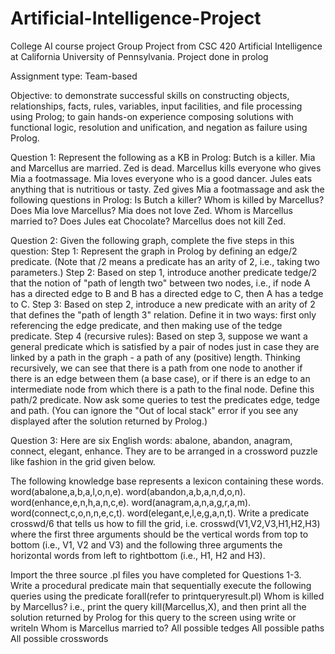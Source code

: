 # Artificial-Intelligence-Project
College AI course project
Group Project from CSC 420 Artificial Intelligence at California University of Pennsylvania.
Project done in prolog

Assignment type: Team-based

Objective: 
to demonstrate successful skills on constructing objects, relationships, facts, rules, variables, input facilities, and file processing using Prolog;
to gain hands-on experience composing solutions with functional logic, resolution and unification, and negation as failure using Prolog.

Question 1: Represent the following as a KB in Prolog: 
Butch is a killer.
Mia and Marcellus are married.
Zed is dead.
Marcellus kills everyone who gives Mia a footmassage.
Mia loves everyone who is a good dancer.
Jules eats anything that is nutritious or tasty.
Zed gives Mia a footmassage
and ask the following questions in Prolog:
Is Butch a killer?
Whom is killed by Marcellus?
Does Mia love Marcellus?
Mia does not love Zed.
Whom is Marcellus married to?
Does Jules eat Chocolate?
Marcellus does not kill Zed.


Question 2: Given the following graph, complete the five steps in this question:
Step 1: Represent the graph in Prolog by defining an edge/2 predicate. (Note that /2 means a predicate has an arity of 2, i.e., taking two parameters.)
Step 2: Based on step 1, introduce another predicate tedge/2 that the notion of "path of length two" between two nodes, i.e., if node A has a directed edge to B and B has a directed edge to C, then A has a tedge to C.
Step 3: Based on step 2, introduce a new predicate with an arity of 2 that defines the "path of length 3" relation. Define it in two ways: first only referencing the edge predicate, and then making use of the tedge predicate.
Step 4 (recursive rules): Based on step 3, suppose we want a general predicate which is satisfied by a pair of nodes just in case they are linked by a path in the graph - a path of any (positive) length. Thinking recursively, we can see that there is a path from one node to another if there is an edge between them (a base case), or if there is an edge to an intermediate node from which there is a path to the final node. Define this path/2 predicate.
Now ask some queries to test the predicates edge, tedge and path. (You can ignore the "Out of local stack" error if you see any displayed after the solution returned by Prolog.)


Question 3: Here are six English words: 
abalone, abandon, anagram, connect, elegant, enhance.
They are to be arranged in a crossword puzzle like fashion in the grid given below.

The following knowledge base represents a lexicon containing these words. 
word(abalone,a,b,a,l,o,n,e).
word(abandon,a,b,a,n,d,o,n).
word(enhance,e,n,h,a,n,c,e).
word(anagram,a,n,a,g,r,a,m).
word(connect,c,o,n,n,e,c,t).
word(elegant,e,l,e,g,a,n,t).
Write a predicate crosswd/6 that tells us how to fill the grid, i.e. crosswd(V1,V2,V3,H1,H2,H3) where the first three arguments should be the vertical words from top to bottom (i.e., V1, V2 and V3) and the following three arguments the horizontal words from left to rightbottom (i.e., H1, H2 and H3).



Import the three source .pl files you have completed for Questions 1-3.
Write a procedural predicate main that sequentially execute the following queries using the predicate forall(refer to printqueryresult.pl)
Whom is killed by Marcellus? i.e., print the query kill(Marcellus,X), and then print all the solution returned by Prolog for this query to the screen using write or writeln
Whom is Marcellus married to?
All possible tedges
All possible paths
All possible crosswords
